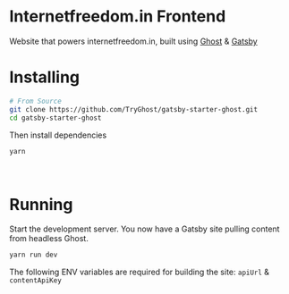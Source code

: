 # Internetfreedom.in Frontend

Website that powers internetfreedom.in, built using [Ghost](https://ghost.org/) & [Gatsby](https://gatsbyjs.org)

# Installing

```bash
# From Source
git clone https://github.com/TryGhost/gatsby-starter-ghost.git
cd gatsby-starter-ghost
```

Then install dependencies

```bash
yarn
```

&nbsp;

# Running

Start the development server. You now have a Gatsby site pulling content from headless Ghost.

```bash
yarn run dev
```

The following ENV variables are required for building the site: `apiUrl` & `contentApiKey`